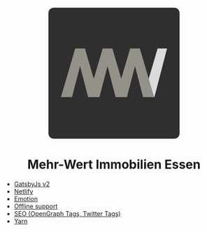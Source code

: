 <p align="center">
    <img src="static/MWI_Favicon.png" width="300">
</p>
<h1 align="center">Mehr-Wert Immobilien Essen</h1>

- [GatsbyJs v2](https://www.gatsbyjs.org)
- [Netlify](https://www.netlify.com/)
- [Emotion](https://emotion.sh/)
- [Offline support](https://github.com/gatsbyjs/gatsby/tree/master/packages/gatsby-plugin-offline#readme)
- [SEO (OpenGraph Tags, Twitter Tags)](src/components/MainLayout/index.js#L195)
- [Yarn](https://yarnpkg.com)

